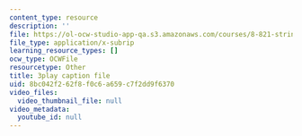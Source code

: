 ```yaml
---
content_type: resource
description: ''
file: https://ol-ocw-studio-app-qa.s3.amazonaws.com/courses/8-821-string-theory-and-holographic-duality-fall-2014/8bc042f262f8f0c6a659c7f2dd9f6370_oXsC9bjMJA4.srt
file_type: application/x-subrip
learning_resource_types: []
ocw_type: OCWFile
resourcetype: Other
title: 3play caption file
uid: 8bc042f2-62f8-f0c6-a659-c7f2dd9f6370
video_files:
  video_thumbnail_file: null
video_metadata:
  youtube_id: null
---
```

